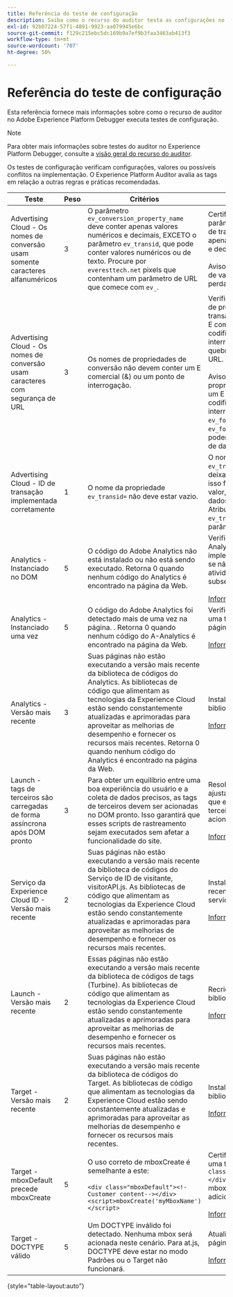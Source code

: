 ```yaml
---
title: Referência do teste de configuração
description: Saiba como o recurso do auditor testa as configurações no Adobe Experience Platform Debugger.
exl-id: 92b07224-57f1-4891-9923-aa079945e6bc
source-git-commit: f129c215ebc5dc169b9a7ef9b3faa3463ab413f3
workflow-type: tm+mt
source-wordcount: '707'
ht-degree: 50%

---
```


# Referência do teste de configuração

Esta referência fornece mais informações sobre como o recurso de auditor no Adobe Experience Platform Debugger executa testes de configuração.

>[!NOTE]
>
>Para obter mais informações sobre testes do auditor no Experience Platform Debugger, consulte a [visão geral do recurso do auditor](./overview.md).

Os testes de configuração verificam configurações, valores ou possíveis conflitos na implementação. O Experience Platform Auditor avalia as tags em relação a outras regras e práticas recomendadas.

| Teste | Peso | Critérios | Recomendação |
| --- | --- | --- | --- |
| Advertising Cloud - Os nomes de conversão usam somente caracteres alfanuméricos | 3 | O parâmetro `ev_conversion_property_name` deve conter apenas valores numéricos e decimais, EXCETO o parâmetro `ev_transid`, que pode conter valores numéricos ou de texto. Procure por `everesttech.net` pixels que contenham um parâmetro de URL que comece com `ev_`. | Certifique-se de que seus parâmetros de propriedade de transação contenham apenas valores numéricos e decimais.<br><br>Aviso: Qualquer outro tipo de valor pode causar perda de dados. |
| Advertising Cloud - Os nomes de conversão usam caracteres com segurança de URL | 3 | Os nomes de propriedades de conversão não devem conter um E comercial (&amp;) ou um ponto de interrogação. | Verifique se os parâmetros de propriedade de transação não contêm um E comercial (&amp;) não codificado ou um ponto de interrogação. Elas quebram o formato do URL.<br><br>Aviso: Parâmetros de propriedade que contêm um E comercial (&amp;) não codificado ou um ponto de interrogação (por exemplo: `ev_formComplete?=1` ou `ev_formComplete&Submit=1`), podem resultar em perda de dados. |
| Advertising Cloud - ID de transação implementada corretamente | 1 | O nome da propriedade `ev_transid=` não deve estar vazio. | O nome da propriedade `ev_transid=` não deve ser deixado sem um valor. Se isso for deixado sem um valor, pode haver perda de dados de transação. Atribua um valor a `ev_transid=` ou remova o parâmetro do pixel. |
| Analytics - Instanciado no DOM | 5 | O código do Adobe Analytics não está instalado ou não está sendo executado. Retorna 0 quando nenhum código do Analytics é encontrado na página da Web. | Verifique se a tag do Analytics está implementada na página e se não está bloqueada por atividades de script subsequentes.<br><br>[Informações adicionais](https://experienceleague.adobe.com/docs/analytics/implementation/home.html) |
| Analytics - Instanciado uma vez | 5 | O código do Adobe Analytics foi detectado mais de uma vez na página. . Retorna 0 quando nenhum código do A-Analytics é encontrado na página da Web. | Verifique se há apenas uma tag do Analytics na página.<br><br>[Informações adicionais](https://experienceleague.adobe.com/docs/analytics/implementation/home.html) |
| Analytics - Versão mais recente | 3 | Suas páginas não estão executando a versão mais recente da biblioteca de códigos do Analytics. As bibliotecas de código que alimentam as tecnologias da Experience Cloud estão sendo constantemente atualizadas e aprimoradas para aproveitar as melhorias de desempenho e fornecer os recursos mais recentes. Retorna 0 quando nenhum código do Analytics é encontrado na página da Web. | Instale a última versão da biblioteca Analytics.<br><br>[Informações adicionais](https://experienceleague.adobe.com/docs/analytics/implementation/appmeasurement-updates.html?lang=pt-BR) |
| Launch - tags de terceiros são carregadas de forma assíncrona após DOM pronto | 3 | Para obter um equilíbrio entre uma boa experiência do usuário e a coleta de dados precisos, as tags de terceiros devem ser acionadas no DOM pronto. Isso garantirá que esses scripts de rastreamento sejam executados sem afetar a funcionalidade do site. | Resolva esse problema ajustando todas as regras que executam pixels de terceiros para serem acionados no DOM Ready.<br><br>[Informações adicionais](../../tags/ui/managing-resources/rules.md) |
| Serviço da Experience Cloud ID - Versão mais recente | 2 | Suas páginas não estão executando a versão mais recente da biblioteca de códigos do Serviço de ID de visitante, visitorAPI.js. As bibliotecas de código que alimentam as tecnologias da Experience Cloud estão sendo constantemente atualizadas e aprimoradas para aproveitar as melhorias de desempenho e fornecer os recursos mais recentes. | Instale a versão mais recente da biblioteca do serviço de ID de visitante.<br><br>[Informações adicionais](https://experienceleague.adobe.com/docs/id-service/using/id-service-api/library.html) |
| Launch - Versão mais recente | 2 | Essas páginas não estão executando a versão mais recente da biblioteca de códigos de tags (Turbine). As bibliotecas de código que alimentam as tecnologias da Experience Cloud estão sendo constantemente atualizadas e aprimoradas para aproveitar as melhorias de desempenho e fornecer os recursos mais recentes. | Recrie e publique a biblioteca de tags.<br><br>[Informações adicionais](../../tags/quick-start/quick-start.md) |
| Target - Versão mais recente | 2 | Suas páginas não estão executando a versão mais recente da biblioteca de códigos do Target. As bibliotecas de código que alimentam as tecnologias da Experience Cloud estão sendo constantemente atualizadas e aprimoradas para aproveitar as melhorias de desempenho e fornecer os recursos mais recentes. | Instale a última versão da biblioteca Target.<br><br>[Informações adicionais](https://developer.adobe.com/target/implement/client-side/) |
| Target - mboxDefault precede mboxCreate | 5 | O uso correto de mboxCreate é semelhante a este:<br><br> `<div class="mboxDefault"><!-Customer content--></div><script>mboxCreate('myMboxName')</script>` | Certifique-se de incluir uma tag `<div class="mboxDefault"></div>` antes de chamar mboxCreate(). O at.js não adicionará um para você.<br><br>[Informações adicionais](https://developer.adobe.com/target/implement/client-side/) |
| Target - DOCTYPE válido | 5 | Um DOCTYPE inválido foi detectado. Nenhuma mbox será acionada neste cenário.  Para at.js, DOCTYPE deve estar no modo Padrões ou o Target não funcionará. | Atualize o DOCTYPE na página.<br><br>[Informações adicionais](https://developer.adobe.com/target/implement/client-side/atjs/target-atjs-faq/) |

{style="table-layout:auto"}
